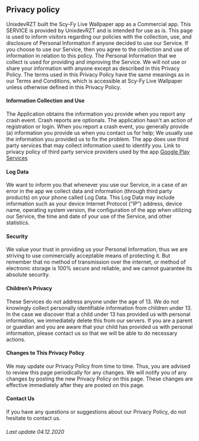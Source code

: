 ##                                                                  Privacy policy  

UnixdevRZT built the Scy-Fy Live Wallpaper app as a Commercial app. 
This SERVICE is provided by UnixdevRZT and is intended for use as is.
This page is used to inform visitors regarding our policies with the collection, use, and disclosure of Personal Information if anyone decided to use our Service.
If you choose to use our Service, then you agree to the collection and use of information in relation to this policy. 
The Personal Information that we collect is used for providing and improving the Service. 
We will not use or share your information with anyone except as described in this Privacy Policy.
The terms used in this Privacy Policy have the same meanings as in our Terms and Conditions, which is accessible at Scy-Fy Live Wallpaper unless otherwise defined in this Privacy Policy.


#### Information Collection and Use

The Application obtains the information you provide when you report any crash event. Crash reports are optionals.
The application hasn't an action of registration or login.
When you report a crash event, you generally provide (a) information you provide us when you contact us for help;
We usually use the information you provided us to fix the problem.
The app does use third party services that may collect information used to identify you.
Link to privacy policy of third party service providers used by the app  [Google Play Services](https://www.google.com/policies/privacy/)

#### Log Data

We want to inform you that whenever you use our Service, in a case of an error in the app we collect data and information (through third party products) on your phone called Log Data. 
This Log Data may include information such as your device Internet Protocol (“IP”) address, device name, operating system version, the configuration of the app when utilizing our Service, the time and date of your use of the Service, and other statistics.


#### Security

We value your trust in providing us your Personal Information, thus we are striving to use commercially acceptable means of protecting it. 
But remember that no method of transmission over the internet, or method of electronic storage is 100% secure and reliable, and we cannot guarantee its absolute security.


#### Children’s Privacy

These Services do not address anyone under the age of 13. We do not knowingly collect personally identifiable information from children under 13. 
In the case we discover that a child under 13 has provided us with personal information, we immediately delete this from our servers. If you are a parent or guardian and you are aware that your child has provided us with personal information, please contact us so that we will be able to do necessary actions.


#### Changes to This Privacy Policy

We may update our Privacy Policy from time to time. Thus, you are advised to review this page periodically for any changes. 
We will notify you of any changes by posting the new Privacy Policy on this page. 
These changes are effective immediately after they are posted on this page.

#### Contact Us

If you have any questions or suggestions about our Privacy Policy, do not hesitate to contact us.


###### Last update 04.12.2020
